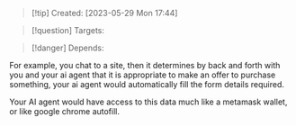 
>[!tip] Created: [2023-05-29 Mon 17:44]

>[!question] Targets: 

>[!danger] Depends: 

For example, you chat to a site, then it determines by back and forth with you and your ai agent that it is appropriate to make an offer to purchase something, your ai agent would automatically fill the form details required.

Your AI agent would have access to this data much like a metamask wallet, or like google chrome autofill.
